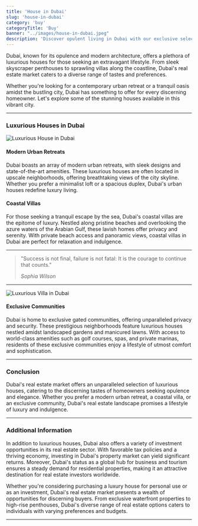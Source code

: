 ```yaml
---
title: 'House in Dubai'
slug: 'house-in-dubai'
category: 'buy'
categoryTitle: 'Buy'
banner: "../images/house-in-dubai.jpeg"
description: 'Discover opulent living in Dubai with our exclusive selection of luxurious houses'
---
```


Dubai, known for its opulence and modern architecture, offers a plethora of luxurious houses for those seeking an extravagant lifestyle. From sleek skyscraper penthouses to sprawling villas along the coastline, Dubai's real estate market caters to a diverse range of tastes and preferences.

Whether you're looking for a contemporary urban retreat or a tranquil oasis amidst the bustling city, Dubai has something to offer for every discerning homeowner. Let's explore some of the stunning houses available in this vibrant city.

---

### Luxurious Houses in Dubai

![Luxurious House in Dubai](https://images.pexels.com/photos/1707310/pexels-photo-1707310.jpeg?auto=compress&cs=tinysrgb&w=1260&h=750&dpr=1)

#### Modern Urban Retreats

Dubai boasts an array of modern urban retreats, with sleek designs and state-of-the-art amenities. These luxurious houses are often located in upscale neighborhoods, offering breathtaking views of the city skyline. Whether you prefer a minimalist loft or a spacious duplex, Dubai's urban houses redefine luxury living.

#### Coastal Villas

For those seeking a tranquil escape by the sea, Dubai's coastal villas are the epitome of luxury. Nestled along pristine beaches and overlooking the azure waters of the Arabian Gulf, these lavish homes offer privacy and serenity. With private beach access and panoramic views, coastal villas in Dubai are perfect for relaxation and indulgence.

---

> "Success is not final, failure is not fatal: It is the courage to continue that counts."
>
> *Sophia Wilson*

---

![Luxurious Villa in Dubai](https://images.pexels.com/photos/1470502/pexels-photo-1470502.jpeg?auto=compress&cs=tinysrgb&w=1260&h=750&dpr=1)

#### Exclusive Communities

Dubai is home to exclusive gated communities, offering unparalleled privacy and security. These prestigious neighborhoods feature luxurious houses nestled amidst landscaped gardens and manicured lawns. With access to world-class amenities such as golf courses, spas, and private marinas, residents of these exclusive communities enjoy a lifestyle of utmost comfort and sophistication.

---

### Conclusion

Dubai's real estate market offers an unparalleled selection of luxurious houses, catering to the discerning tastes of homeowners seeking opulence and elegance. Whether you prefer a modern urban retreat, a coastal villa, or an exclusive community, Dubai's real estate landscape promises a lifestyle of luxury and indulgence.

---

### Additional Information

In addition to luxurious houses, Dubai also offers a variety of investment opportunities in its real estate sector. With favorable tax policies and a thriving economy, investing in Dubai's property market can yield significant returns. Moreover, Dubai's status as a global hub for business and tourism ensures a steady demand for residential properties, making it an attractive destination for real estate investors worldwide.

Whether you're considering purchasing a luxury house for personal use or as an investment, Dubai's real estate market presents a wealth of opportunities for discerning buyers. From exclusive waterfront properties to high-rise penthouses, Dubai's diverse range of real estate options caters to individuals with varying preferences and budgets.

---
